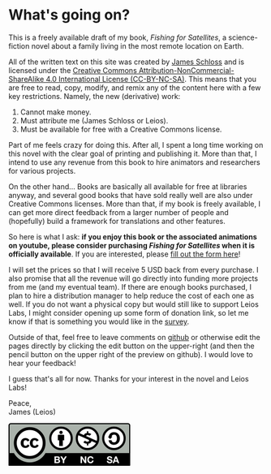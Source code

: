 # What's going on?

This is a freely available draft of my book, *Fishing for Satellites*, a science-fiction novel about a family living in the most remote location on Earth.

All of the written text on this site was created by [James Schloss](https://github.com/leios) and is licensed under the [Creative Commons Attribution-NonCommercial-ShareAlike 4.0 International License (CC-BY-NC-SA)](https://creativecommons.org/licenses/by-nc-sa/4.0/legalcode).
This means that you are free to read, copy, modify, and remix any of the content here with a few key restrictions.
Namely, the new (derivative) work:
1. Cannot make money.
2. Must attribute me (James Schloss or Leios).
3. Must be available for free with a Creative Commons license.

Part of me feels crazy for doing this.
After all, I spent a long time working on this novel with the clear goal of printing and publishing it.
More than that, I intend to use any revenue from this book to hire animators and researchers for various projects.

On the other hand...
Books are basically all available for free at libraries anyway, and several good books that have sold really well are also under Creative Commons licenses.
More than that, if my book is freely available, I can get more direct feedback from a larger number of people and (hopefully) build a framework for translations and other features.

So here is what I ask: **if you enjoy this book or the associated animations on youtube, please consider purchasing *Fishing for Satellites* when it is officially available**.
If you are interested, please [fill out the form here](https://forms.gle/s9y1m8wmyr86ontR8)!

I will set the prices so that I will receive 5 USD back from every purchase.
I also promise that all the revenue will go directly into funding more projects from me (and my eventual team).
If there are enough books purchased, I plan to hire a distribution manager to help reduce the cost of each one as well.
If you do not want a physical copy but would still like to support Leios Labs, I might consider opening up some form of donation link, so let me know if that is something you would like in the [survey](https://forms.gle/s9y1m8wmyr86ontR8).

Outside of that, feel free to leave comments on [github](https://github.com/leios/space-junk/issues/) or otherwise edit the pages directly by clicking the edit button on the upper-right (and then the pencil button on the upper right of the preview on github).
I would love to hear your feedback!

I guess that's all for now.
Thanks for your interest in the novel and Leios Labs!

Peace,  
James (Leios)

[![CC BY NC SA](./content/cc/by-nc-sa.svg)](https://creativecommons.org/licenses/by-sa/4.0/)
